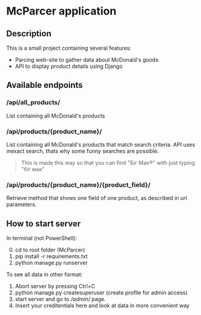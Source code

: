 # McParcer application
## Description
This is a small project containing several features:

* Parcing web-site to gather data about McDonald's goods
* API to display product details using Django

## Available endpoints
### /api/all\_products/
List containing all McDonald's products
### /api/products/{product\_name}/
List containing all McDonald's products that match search criteria. API uses inexact search, thats why some funny searches are possible.
> This is made this way so that you can find "Біг Мак®" with just typing "біг мак"
### /api/products/{product\_name}/{product\_field}/
Retrieve method that shows one field of one product, as described in url parameters.
## How to start server
In terminal (not PowerShell):

0. cd to root folder (McParcer)
1. pip install -r requirements.txt 
2. python manage.py runserver

To see all data in other format:

1. Abort server by pressing Ctrl+C
2. python manage.py createsuperuser (create profile for admin access)
3. start server and go to _/admin/_ page.
4. Insert your creditentials here and look at data in more convenient way

